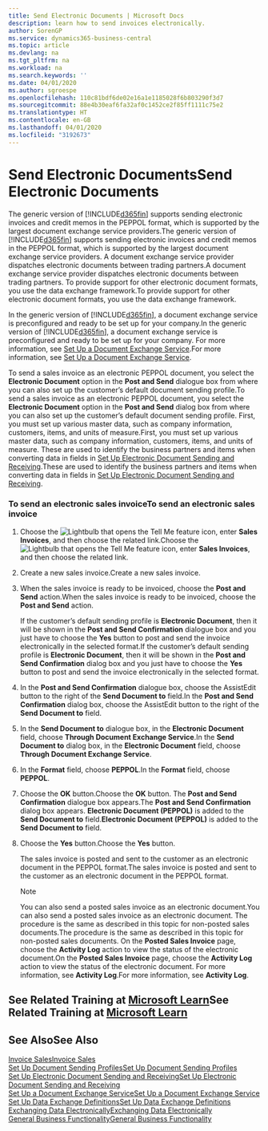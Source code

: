 ```yaml
---
title: Send Electronic Documents | Microsoft Docs
description: learn how to send invoices electronically.
author: SorenGP
ms.service: dynamics365-business-central
ms.topic: article
ms.devlang: na
ms.tgt_pltfrm: na
ms.workload: na
ms.search.keywords: ''
ms.date: 04/01/2020
ms.author: sgroespe
ms.openlocfilehash: 110c81bdf6de02e16a1e1185028f6b803290f3d7
ms.sourcegitcommit: 88e4b30eaf6fa32af0c1452ce2f85ff1111c75e2
ms.translationtype: HT
ms.contentlocale: en-GB
ms.lasthandoff: 04/01/2020
ms.locfileid: "3192673"
---
```

# <a name="send-electronic-documents"></a><span data-ttu-id="3c732-103">Send Electronic Documents</span><span class="sxs-lookup"><span data-stu-id="3c732-103">Send Electronic Documents</span></span>
<span data-ttu-id="3c732-104">The generic version of [!INCLUDE[d365fin](includes/d365fin_md.md)] supports sending electronic invoices and credit memos in the PEPPOL format, which is supported by the largest document exchange service providers.</span><span class="sxs-lookup"><span data-stu-id="3c732-104">The generic version of [!INCLUDE[d365fin](includes/d365fin_md.md)] supports sending electronic invoices and credit memos in the PEPPOL format, which is supported by the largest document exchange service providers.</span></span> <span data-ttu-id="3c732-105">A document exchange service provider dispatches electronic documents between trading partners.</span><span class="sxs-lookup"><span data-stu-id="3c732-105">A document exchange service provider dispatches electronic documents between trading partners.</span></span> <span data-ttu-id="3c732-106">To provide support for other electronic document formats, you use the data exchange framework.</span><span class="sxs-lookup"><span data-stu-id="3c732-106">To provide support for other electronic document formats, you use the data exchange framework.</span></span>  

 <span data-ttu-id="3c732-107">In the generic version of [!INCLUDE[d365fin](includes/d365fin_md.md)], a document exchange service is preconfigured and ready to be set up for your company.</span><span class="sxs-lookup"><span data-stu-id="3c732-107">In the generic version of [!INCLUDE[d365fin](includes/d365fin_md.md)], a document exchange service is preconfigured and ready to be set up for your company.</span></span> <span data-ttu-id="3c732-108">For more information, see [Set Up a Document Exchange Service](across-how-to-set-up-a-document-exchange-service.md).</span><span class="sxs-lookup"><span data-stu-id="3c732-108">For more information, see [Set Up a Document Exchange Service](across-how-to-set-up-a-document-exchange-service.md).</span></span>  

 <span data-ttu-id="3c732-109">To send a sales invoice as an electronic PEPPOL document, you select the **Electronic Document** option in the **Post and Send** dialogue box from where you can also set up the customer’s default document sending profile.</span><span class="sxs-lookup"><span data-stu-id="3c732-109">To send a sales invoice as an electronic PEPPOL document, you select the **Electronic Document** option in the **Post and Send** dialog box from where you can also set up the customer’s default document sending profile.</span></span> <span data-ttu-id="3c732-110">First, you must set up various master data, such as company information, customers, items, and units of measure.</span><span class="sxs-lookup"><span data-stu-id="3c732-110">First, you must set up various master data, such as company information, customers, items, and units of measure.</span></span> <span data-ttu-id="3c732-111">These are used to identify the business partners and items when converting data in fields in [Set Up Electronic Document Sending and Receiving](across-how-to-set-up-electronic-document-sending-and-receiving.md).</span><span class="sxs-lookup"><span data-stu-id="3c732-111">These are used to identify the business partners and items when converting data in fields in [Set Up Electronic Document Sending and Receiving](across-how-to-set-up-electronic-document-sending-and-receiving.md).</span></span>  

### <a name="to-send-an-electronic-sales-invoice"></a><span data-ttu-id="3c732-112">To send an electronic sales invoice</span><span class="sxs-lookup"><span data-stu-id="3c732-112">To send an electronic sales invoice</span></span>  

1.  <span data-ttu-id="3c732-113">Choose the ![Lightbulb that opens the Tell Me feature](media/ui-search/search_small.png "Tell me what you want to do") icon, enter **Sales Invoices**, and then choose the related link.</span><span class="sxs-lookup"><span data-stu-id="3c732-113">Choose the ![Lightbulb that opens the Tell Me feature](media/ui-search/search_small.png "Tell me what you want to do") icon, enter **Sales Invoices**, and then choose the related link.</span></span>  

2.  <span data-ttu-id="3c732-114">Create a new sales invoice.</span><span class="sxs-lookup"><span data-stu-id="3c732-114">Create a new sales invoice.</span></span>  

3.  <span data-ttu-id="3c732-115">When the sales invoice is ready to be invoiced, choose the **Post and Send** action.</span><span class="sxs-lookup"><span data-stu-id="3c732-115">When the sales invoice is ready to be invoiced, choose the **Post and Send** action.</span></span>  

     <span data-ttu-id="3c732-116">If the customer’s default sending profile is **Electronic Document**, then it will be shown in the **Post and Send Confirmation** dialogue box and you just have to choose the **Yes** button to post and send the invoice electronically in the selected format.</span><span class="sxs-lookup"><span data-stu-id="3c732-116">If the customer’s default sending profile is **Electronic Document**, then it will be shown in the **Post and Send Confirmation** dialog box and you just have to choose the **Yes** button to post and send the invoice electronically in the selected format.</span></span>  

4.  <span data-ttu-id="3c732-117">In the **Post and Send Confirmation** dialogue box, choose the AssistEdit button to the right of the **Send Document to** field.</span><span class="sxs-lookup"><span data-stu-id="3c732-117">In the **Post and Send Confirmation** dialog box, choose the AssistEdit button to the right of the **Send Document to** field.</span></span>  

5.  <span data-ttu-id="3c732-118">In the **Send Document to** dialogue box, in the **Electronic Document** field, choose **Through Document Exchange Service**.</span><span class="sxs-lookup"><span data-stu-id="3c732-118">In the **Send Document to** dialog box, in the **Electronic Document** field, choose **Through Document Exchange Service**.</span></span>  

6.  <span data-ttu-id="3c732-119">In the **Format** field, choose **PEPPOL**.</span><span class="sxs-lookup"><span data-stu-id="3c732-119">In the **Format** field, choose **PEPPOL**.</span></span>  

7.  <span data-ttu-id="3c732-120">Choose the **OK** button.</span><span class="sxs-lookup"><span data-stu-id="3c732-120">Choose the **OK** button.</span></span> <span data-ttu-id="3c732-121">The **Post and Send Confirmation** dialogue box appears.</span><span class="sxs-lookup"><span data-stu-id="3c732-121">The **Post and Send Confirmation** dialog box appears.</span></span> <span data-ttu-id="3c732-122">**Electronic Document (PEPPOL)** is added to the **Send Document to** field.</span><span class="sxs-lookup"><span data-stu-id="3c732-122">**Electronic Document (PEPPOL)** is added to the **Send Document to** field.</span></span>  

8.  <span data-ttu-id="3c732-123">Choose the **Yes** button.</span><span class="sxs-lookup"><span data-stu-id="3c732-123">Choose the **Yes** button.</span></span>  

     <span data-ttu-id="3c732-124">The sales invoice is posted and sent to the customer as an electronic document in the PEPPOL format.</span><span class="sxs-lookup"><span data-stu-id="3c732-124">The sales invoice is posted and sent to the customer as an electronic document in the PEPPOL format.</span></span>  

    > [!NOTE]  
    >  <span data-ttu-id="3c732-125">You can also send a posted sales invoice as an electronic document.</span><span class="sxs-lookup"><span data-stu-id="3c732-125">You can also send a posted sales invoice as an electronic document.</span></span> <span data-ttu-id="3c732-126">The procedure is the same as described in this topic for non-posted sales documents.</span><span class="sxs-lookup"><span data-stu-id="3c732-126">The procedure is the same as described in this topic for non-posted sales documents.</span></span> <span data-ttu-id="3c732-127">On the **Posted Sales Invoice** page, choose the **Activity Log** action to view the status of the electronic document.</span><span class="sxs-lookup"><span data-stu-id="3c732-127">On the **Posted Sales Invoice** page, choose the **Activity Log** action to view the status of the electronic document.</span></span> <span data-ttu-id="3c732-128">For more information, see **Activity Log**.</span><span class="sxs-lookup"><span data-stu-id="3c732-128">For more information, see **Activity Log**.</span></span>  

## <a name="see-related-training-at-microsoft-learn"></a><span data-ttu-id="3c732-129">See Related Training at [Microsoft Learn](/learn/modules/electronic-documents-dynamics-365-business-central/index)</span><span class="sxs-lookup"><span data-stu-id="3c732-129">See Related Training at [Microsoft Learn](/learn/modules/electronic-documents-dynamics-365-business-central/index)</span></span>

## <a name="see-also"></a><span data-ttu-id="3c732-130">See Also</span><span class="sxs-lookup"><span data-stu-id="3c732-130">See Also</span></span>  
[<span data-ttu-id="3c732-131">Invoice Sales</span><span class="sxs-lookup"><span data-stu-id="3c732-131">Invoice Sales</span></span>](sales-how-invoice-sales.md)  
[<span data-ttu-id="3c732-132">Set Up Document Sending Profiles</span><span class="sxs-lookup"><span data-stu-id="3c732-132">Set Up Document Sending Profiles</span></span>](sales-how-setup-document-send-profiles.md)  
[<span data-ttu-id="3c732-133">Set Up Electronic Document Sending and Receiving</span><span class="sxs-lookup"><span data-stu-id="3c732-133">Set Up Electronic Document Sending and Receiving</span></span>](across-how-to-set-up-electronic-document-sending-and-receiving.md)  
[<span data-ttu-id="3c732-134">Set Up a Document Exchange Service</span><span class="sxs-lookup"><span data-stu-id="3c732-134">Set Up a Document Exchange Service</span></span>](across-how-to-set-up-a-document-exchange-service.md)  
[<span data-ttu-id="3c732-135">Set Up Data Exchange Definitions</span><span class="sxs-lookup"><span data-stu-id="3c732-135">Set Up Data Exchange Definitions</span></span>](across-how-to-set-up-data-exchange-definitions.md)  
[<span data-ttu-id="3c732-136">Exchanging Data Electronically</span><span class="sxs-lookup"><span data-stu-id="3c732-136">Exchanging Data Electronically</span></span>](across-data-exchange.md)  
[<span data-ttu-id="3c732-137">General Business Functionality</span><span class="sxs-lookup"><span data-stu-id="3c732-137">General Business Functionality</span></span>](ui-across-business-areas.md)  
